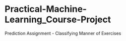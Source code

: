 # Practical-Machine-Learning_Course-Project
Prediction Assignment - Classifying Manner of Exercises
